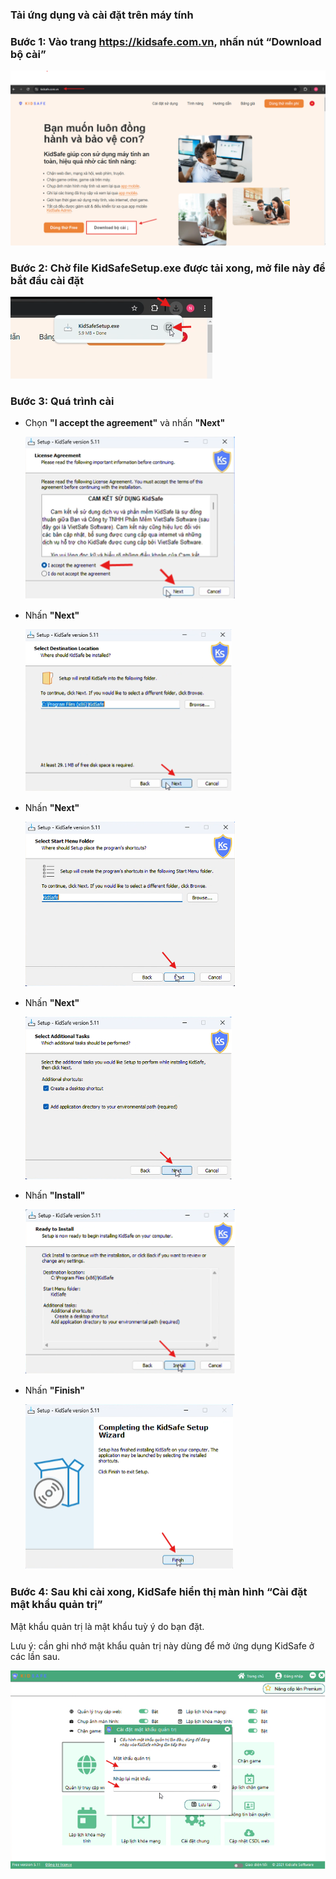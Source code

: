 ### Tải ứng dụng và cài đặt trên máy tính

### Bước 1: Vào trang https://kidsafe.com.vn, nhấn nút “Download bộ cài”

![Image 1](../img/p1.png)

### Bước 2: Chờ file KidSafeSetup.exe được tải xong, mở file này để bắt đầu cài đặt

![Image 2](../img/p2.png)

### Bước 3: Quá trình cài

-   Chọn **"I accept the agreement"** và nhấn **"Next"**

    ![is1](../img/is1.png)

-   Nhấn **"Next"**

    ![is2](../img/is2.png)

-   Nhấn **"Next"**

    ![is3](../img/is3.png)

-   Nhấn **"Next"**

    ![is4](../img/is4.png)

-   Nhấn **"Install"**

    ![is5](../img/is5.png)

-   Nhấn **"Finish"**

    ![is6](../img/is6.png)

### Bước 4: Sau khi cài xong, KidSafe hiển thị màn hình “Cài đặt mật khẩu quản trị”

Mật khẩu quản trị là mật khẩu tuỳ ý do bạn đặt.

Lưu ý: cần ghi nhớ mật khẩu quản trị này dùng để mở ứng dụng KidSafe ở các lần sau.

![Mật khẩu quản trị](../img/p6.png)
